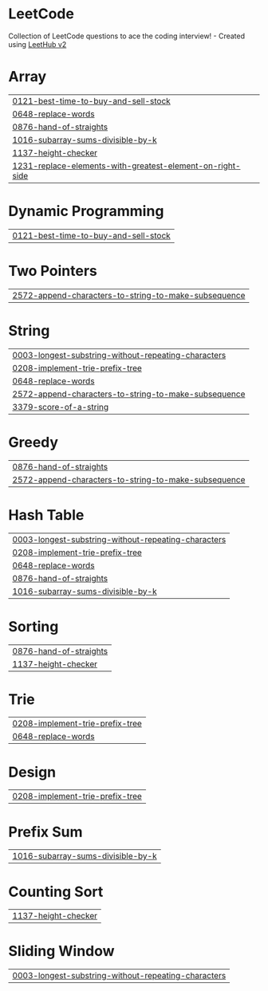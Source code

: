 # LeetCode
Collection of LeetCode questions to ace the coding interview! - Created using [LeetHub v2](https://github.com/arunbhardwaj/LeetHub-2.0)


# Array
|  |
| ------- |
| [0121-best-time-to-buy-and-sell-stock](https://github.com/sivamaniPITTALA/LeetCode/tree/master/0121-best-time-to-buy-and-sell-stock) |
| [0648-replace-words](https://github.com/sivamaniPITTALA/LeetCode/tree/master/0648-replace-words) |
| [0876-hand-of-straights](https://github.com/sivamaniPITTALA/LeetCode/tree/master/0876-hand-of-straights) |
| [1016-subarray-sums-divisible-by-k](https://github.com/sivamaniPITTALA/LeetCode/tree/master/1016-subarray-sums-divisible-by-k) |
| [1137-height-checker](https://github.com/sivamaniPITTALA/LeetCode/tree/master/1137-height-checker) |
| [1231-replace-elements-with-greatest-element-on-right-side](https://github.com/sivamaniPITTALA/LeetCode/tree/master/1231-replace-elements-with-greatest-element-on-right-side) |
# Dynamic Programming
|  |
| ------- |
| [0121-best-time-to-buy-and-sell-stock](https://github.com/sivamaniPITTALA/LeetCode/tree/master/0121-best-time-to-buy-and-sell-stock) |
# Two Pointers
|  |
| ------- |
| [2572-append-characters-to-string-to-make-subsequence](https://github.com/sivamaniPITTALA/LeetCode/tree/master/2572-append-characters-to-string-to-make-subsequence) |
# String
|  |
| ------- |
| [0003-longest-substring-without-repeating-characters](https://github.com/sivamaniPITTALA/LeetCode/tree/master/0003-longest-substring-without-repeating-characters) |
| [0208-implement-trie-prefix-tree](https://github.com/sivamaniPITTALA/LeetCode/tree/master/0208-implement-trie-prefix-tree) |
| [0648-replace-words](https://github.com/sivamaniPITTALA/LeetCode/tree/master/0648-replace-words) |
| [2572-append-characters-to-string-to-make-subsequence](https://github.com/sivamaniPITTALA/LeetCode/tree/master/2572-append-characters-to-string-to-make-subsequence) |
| [3379-score-of-a-string](https://github.com/sivamaniPITTALA/LeetCode/tree/master/3379-score-of-a-string) |
# Greedy
|  |
| ------- |
| [0876-hand-of-straights](https://github.com/sivamaniPITTALA/LeetCode/tree/master/0876-hand-of-straights) |
| [2572-append-characters-to-string-to-make-subsequence](https://github.com/sivamaniPITTALA/LeetCode/tree/master/2572-append-characters-to-string-to-make-subsequence) |
# Hash Table
|  |
| ------- |
| [0003-longest-substring-without-repeating-characters](https://github.com/sivamaniPITTALA/LeetCode/tree/master/0003-longest-substring-without-repeating-characters) |
| [0208-implement-trie-prefix-tree](https://github.com/sivamaniPITTALA/LeetCode/tree/master/0208-implement-trie-prefix-tree) |
| [0648-replace-words](https://github.com/sivamaniPITTALA/LeetCode/tree/master/0648-replace-words) |
| [0876-hand-of-straights](https://github.com/sivamaniPITTALA/LeetCode/tree/master/0876-hand-of-straights) |
| [1016-subarray-sums-divisible-by-k](https://github.com/sivamaniPITTALA/LeetCode/tree/master/1016-subarray-sums-divisible-by-k) |
# Sorting
|  |
| ------- |
| [0876-hand-of-straights](https://github.com/sivamaniPITTALA/LeetCode/tree/master/0876-hand-of-straights) |
| [1137-height-checker](https://github.com/sivamaniPITTALA/LeetCode/tree/master/1137-height-checker) |
# Trie
|  |
| ------- |
| [0208-implement-trie-prefix-tree](https://github.com/sivamaniPITTALA/LeetCode/tree/master/0208-implement-trie-prefix-tree) |
| [0648-replace-words](https://github.com/sivamaniPITTALA/LeetCode/tree/master/0648-replace-words) |
# Design
|  |
| ------- |
| [0208-implement-trie-prefix-tree](https://github.com/sivamaniPITTALA/LeetCode/tree/master/0208-implement-trie-prefix-tree) |
# Prefix Sum
|  |
| ------- |
| [1016-subarray-sums-divisible-by-k](https://github.com/sivamaniPITTALA/LeetCode/tree/master/1016-subarray-sums-divisible-by-k) |
# Counting Sort
|  |
| ------- |
| [1137-height-checker](https://github.com/sivamaniPITTALA/LeetCode/tree/master/1137-height-checker) |
# Sliding Window
|  |
| ------- |
| [0003-longest-substring-without-repeating-characters](https://github.com/sivamaniPITTALA/LeetCode/tree/master/0003-longest-substring-without-repeating-characters) |